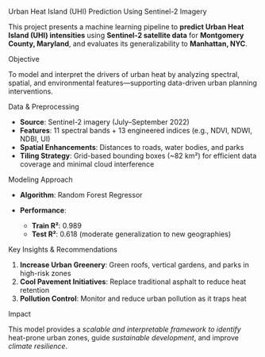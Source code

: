 Urban Heat Island (UHI) Prediction Using Sentinel-2 Imagery

This project presents a machine learning pipeline to **predict Urban Heat Island (UHI) intensities** using **Sentinel-2 satellite data** for **Montgomery County, Maryland**, and evaluates its generalizability to **Manhattan, NYC**.

Objective

To model and interpret the drivers of urban heat by analyzing spectral, spatial, and environmental features—supporting data-driven urban planning interventions.

Data & Preprocessing

* **Source**: Sentinel-2 imagery (July–September 2022)
* **Features**: 11 spectral bands + 13 engineered indices (e.g., NDVI, NDWI, NDBI, UI)
* **Spatial Enhancements**: Distances to roads, water bodies, and parks
* **Tiling Strategy**: Grid-based bounding boxes (\~82 km²) for efficient data coverage and minimal cloud interference

Modeling Approach

* **Algorithm**: Random Forest Regressor
* **Performance**:

  * **Train R²**: 0.989
  * **Test R²**: 0.618 (moderate generalization to new geographies)

Key Insights & Recommendations

1. **Increase Urban Greenery**: Green roofs, vertical gardens, and parks in high-risk zones
2. **Cool Pavement Initiatives**: Replace traditional asphalt to reduce heat retention
3. **Pollution Control**: Monitor and reduce urban pollution as it traps heat

Impact

This model provides a *scalable and interpretable framework to identify* heat-prone urban zones, guide *sustainable development*, and improve *climate resilience*.
